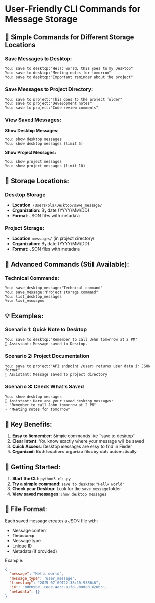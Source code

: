 # User-Friendly CLI Commands for Message Storage

## 🎯 **Simple Commands for Different Storage Locations**

### **Save Messages to Desktop:**
```
You: save to desktop:"Hello world, this goes to my Desktop"
You: save to desktop:"Meeting notes for tomorrow"
You: save to desktop:"Important reminder about the project"
```

### **Save Messages to Project Directory:**
```
You: save to project:"This goes to the project folder"
You: save to project:"Development notes"
You: save to project:"Code review comments"
```

### **View Saved Messages:**

**Show Desktop Messages:**
```
You: show desktop messages
You: show desktop messages (limit 5)
```

**Show Project Messages:**
```
You: show project messages
You: show project messages (limit 10)
```

## 📁 **Storage Locations:**

### **Desktop Storage:**
- **Location**: `/Users/ola/Desktop/save_message/`
- **Organization**: By date (YYYY/MM/DD)
- **Format**: JSON files with metadata

### **Project Storage:**
- **Location**: `messages/` (in project directory)
- **Organization**: By date (YYYY/MM/DD)
- **Format**: JSON files with metadata

## 🔧 **Advanced Commands (Still Available):**

### **Technical Commands:**
```
You: save_desktop_message:"Technical command"
You: save_message:"Project storage command"
You: list_desktop_messages
You: list_messages
```

## 💡 **Examples:**

### **Scenario 1: Quick Note to Desktop**
```
You: save to desktop:"Remember to call John tomorrow at 2 PM"
🤖 Assistant: Message saved to Desktop.
```

### **Scenario 2: Project Documentation**
```
You: save to project:"API endpoint /users returns user data in JSON format"
🤖 Assistant: Message saved to project directory.
```

### **Scenario 3: Check What's Saved**
```
You: show desktop messages
🤖 Assistant: Here are your saved desktop messages:
- "Remember to call John tomorrow at 2 PM"
- "Meeting notes for tomorrow"
```

## 🎯 **Key Benefits:**

1. **Easy to Remember**: Simple commands like "save to desktop"
2. **Clear Intent**: You know exactly where your message will be saved
3. **Quick Access**: Desktop messages are easy to find in Finder
4. **Organized**: Both locations organize files by date automatically

## 🚀 **Getting Started:**

1. **Start the CLI**: `python3 cli.py`
2. **Try a simple command**: `save to desktop:"Hello world"`
3. **Check your Desktop**: Look for the `save_message` folder
4. **View saved messages**: `show desktop messages`

## 📝 **File Format:**

Each saved message creates a JSON file with:
- Message content
- Timestamp
- Message type
- Unique ID
- Metadata (if provided)

Example:
```json
{
  "message": "Hello world",
  "message_type": "user_message",
  "timestamp": "2025-07-09T22:38:20.938646",
  "id": "bdb65be1-088e-4a5d-a1f8-9b8ded1d20b5",
  "metadata": {}
}
``` 